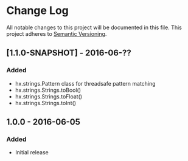 # Change Log
All notable changes to this project will be documented in this file.
This project adheres to [Semantic Versioning](http://semver.org/).

## [1.1.0-SNAPSHOT] - 2016-06-??
### Added
- hx.strings.Pattern class for threadsafe pattern matching
- hx.strings.Strings.toBool()
- hx.strings.Strings.toFloat()
- hx.strings.Strings.toInt()

## 1.0.0 - 2016-06-05
### Added
- Initial release
